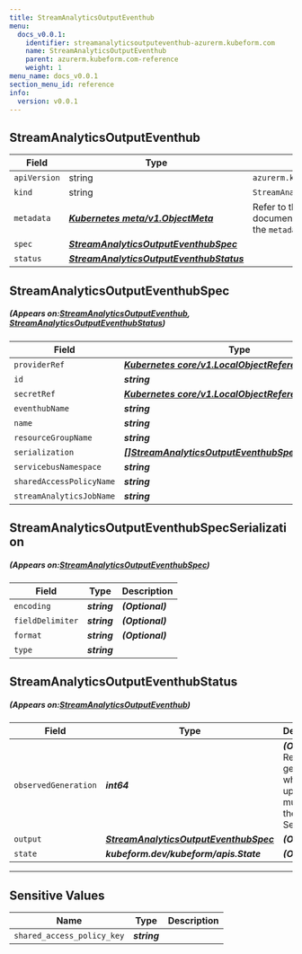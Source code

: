```yaml
---
title: StreamAnalyticsOutputEventhub
menu:
  docs_v0.0.1:
    identifier: streamanalyticsoutputeventhub-azurerm.kubeform.com
    name: StreamAnalyticsOutputEventhub
    parent: azurerm.kubeform.com-reference
    weight: 1
menu_name: docs_v0.0.1
section_menu_id: reference
info:
  version: v0.0.1
---
```


## StreamAnalyticsOutputEventhub
| Field | Type | Description |
| ------ | ----- | ----------- |
| `apiVersion` | string | `azurerm.kubeform.com/v1alpha1` |
|    `kind` | string | `StreamAnalyticsOutputEventhub` |
| `metadata` | ***[Kubernetes meta/v1.ObjectMeta](https://kubernetes.io/docs/reference/generated/kubernetes-api/v1.13/#objectmeta-v1-meta)***|Refer to the Kubernetes API documentation for the fields of the `metadata` field.|
| `spec` | ***[StreamAnalyticsOutputEventhubSpec](#StreamAnalyticsOutputEventhubSpec)***||
| `status` | ***[StreamAnalyticsOutputEventhubStatus](#StreamAnalyticsOutputEventhubStatus)***||
## StreamAnalyticsOutputEventhubSpec
##### (Appears on:[StreamAnalyticsOutputEventhub](#StreamAnalyticsOutputEventhub), [StreamAnalyticsOutputEventhubStatus](#StreamAnalyticsOutputEventhubStatus))
| Field | Type | Description |
| ------ | ----- | ----------- |
| `providerRef` | ***[Kubernetes core/v1.LocalObjectReference](https://kubernetes.io/docs/reference/generated/kubernetes-api/v1.13/#localobjectreference-v1-core)***||
| `id` | ***string***||
| `secretRef` | ***[Kubernetes core/v1.LocalObjectReference](https://kubernetes.io/docs/reference/generated/kubernetes-api/v1.13/#localobjectreference-v1-core)***||
| `eventhubName` | ***string***||
| `name` | ***string***||
| `resourceGroupName` | ***string***||
| `serialization` | ***[[]StreamAnalyticsOutputEventhubSpecSerialization](#StreamAnalyticsOutputEventhubSpecSerialization)***||
| `servicebusNamespace` | ***string***||
| `sharedAccessPolicyName` | ***string***||
| `streamAnalyticsJobName` | ***string***||
## StreamAnalyticsOutputEventhubSpecSerialization
##### (Appears on:[StreamAnalyticsOutputEventhubSpec](#StreamAnalyticsOutputEventhubSpec))
| Field | Type | Description |
| ------ | ----- | ----------- |
| `encoding` | ***string***| ***(Optional)*** |
| `fieldDelimiter` | ***string***| ***(Optional)*** |
| `format` | ***string***| ***(Optional)*** |
| `type` | ***string***||
## StreamAnalyticsOutputEventhubStatus
##### (Appears on:[StreamAnalyticsOutputEventhub](#StreamAnalyticsOutputEventhub))
| Field | Type | Description |
| ------ | ----- | ----------- |
| `observedGeneration` | ***int64***| ***(Optional)*** Resource generation, which is updated on mutation by the API Server.|
| `output` | ***[StreamAnalyticsOutputEventhubSpec](#StreamAnalyticsOutputEventhubSpec)***| ***(Optional)*** |
| `state` | ***kubeform.dev/kubeform/apis.State***| ***(Optional)*** |
---
## Sensitive Values
| Name | Type | Description |
|------|------|-------------|
| `shared_access_policy_key` | ***string*** ||
